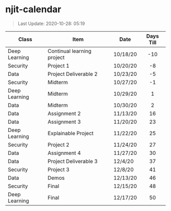 # njit-calendar

>Last Update: 2020-10-28: 05:19

| Class           | Item                         | Date     | Days Till |
|-----------------|------------------------------|----------|:---------:|
| Deep   Learning | Continual   learning project | 10/18/20 |    -10    |
| Security        | Project   1                  | 10/20/20 |     -8    |
| Data            | Project Deliverable 2        | 10/23/20 |     -5    |
| Security        | Midterm                      | 10/27/20 |     -1    |
| Deep   Learning | Midterm                      | 10/29/20 |     1     |
| Data            | Midterm                      | 10/30/20 |     2     |
| Data            | Assignment 2                 | 11/13/20 |     16    |
| Data            | Assignment   3               | 11/20/20 |     23    |
| Deep   Learning | Explainable   Project        | 11/22/20 |     25    |
| Security        | Project   2                  | 11/24/20 |     27    |
| Data            | Assignment   4               | 11/27/20 |     30    |
| Data            | Project   Deliverable 3      | 12/4/20  |     37    |
| Security        | Project   3                  | 12/8/20  |     41    |
| Data            | Demos                        | 12/13/20 |     46    |
| Security        | Final                        | 12/15/20 |     48    |
| Deep Learning   | Final                        | 12/17/20 |     50    |
